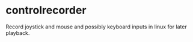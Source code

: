 controlrecorder
===============

Record joystick and mouse and possibly keyboard inputs in linux for later playback.
